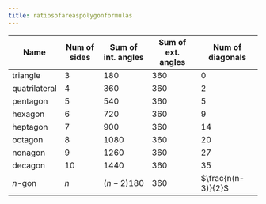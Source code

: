 ```yaml
---
title: ratiosofareaspolygonformulas
---
```


Name | Num of sides | Sum of int. angles | Sum of ext. angles | Num of diagonals
--- | --- | --- | --- | ---
triangle | 3 | 180 | 360 | 0
quatrilateral | 4 | 360 | 360 | 2
pentagon | 5 | 540 | 360 | 5
hexagon | 6 | 720 | 360 | 9
heptagon | 7 | 900 | 360 | 14
octagon | 8 | 1080 | 360 | 20
nonagon | 9 | 1260 | 360 | 27
decagon | 10 | 1440 | 360 | 35
$n$-gon | $n$ | $(n-2)180$ | 360 | $\frac{n(n-3)}{2}$